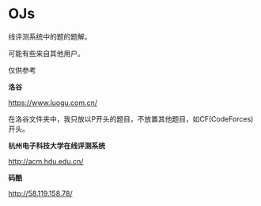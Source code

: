 # OJs
 
线评测系统中的题的题解。

可能有些来自其他用户。

仅供参考

**洛谷**

https://www.luogu.com.cn/

在洛谷文件夹中，我只放以P开头的题目，不放置其他题目，如CF(CodeForces)开头。

**杭州电子科技大学在线评测系统**

http://acm.hdu.edu.cn/

**码酷**

http://58.119.158.78/
